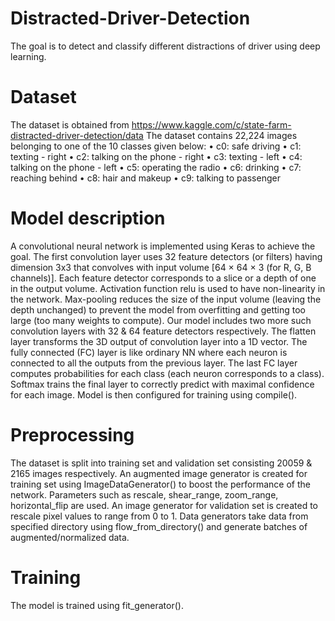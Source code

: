 # Distracted-Driver-Detection
The goal is to detect and classify different distractions of driver using deep learning.

# Dataset
The dataset is obtained from https://www.kaggle.com/c/state-farm-distracted-driver-detection/data
The dataset contains 22,224 images belonging to one of the 10 classes given below:
•	c0: safe driving
•	c1: texting - right
•	c2: talking on the phone - right
•	c3: texting - left
•	c4: talking on the phone - left
•	c5: operating the radio
•	c6: drinking
•	c7: reaching behind
•	c8: hair and makeup
•	c9: talking to passenger

# Model description
A convolutional neural network is implemented using Keras to achieve the goal.
The first convolution layer uses 32 feature detectors (or filters) having dimension 3x3 that convolves with input volume [64 × 64 × 3 (for R, G, B channels)]. Each feature detector corresponds to a slice or a depth of one in the output volume. Activation function relu is used to have non-linearity in the network. Max-pooling reduces the size of the input volume (leaving the depth unchanged) to prevent the model from overfitting and getting too large (too many weights to compute). Our model includes two more such convolution layers with 32 & 64 feature detectors respectively.
The flatten layer transforms the 3D output of convolution layer into a 1D vector.
The fully connected (FC) layer is like ordinary NN where each neuron is connected to all the outputs from the previous layer. The last FC layer computes probabilities for each class (each neuron corresponds to a class). Softmax trains the final layer to correctly predict with maximal confidence for each image.
Model is then configured for training using compile(). 

# Preprocessing
The dataset is split into training set and validation set consisting 20059 & 2165 images respectively.
An augmented image generator is created for training set using ImageDataGenerator() to boost the performance of the network. Parameters such as rescale, shear_range, zoom_range, horizontal_flip are used.
An image generator for validation set is created to rescale pixel values to range from 0 to 1. 
Data generators take data from specified directory using flow_from_directory() and generate batches of augmented/normalized data.

# Training
The model is trained using fit_generator(). 
